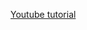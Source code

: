 

[Youtube tutorial](https://www.youtube.com/watch?v=gS_nHTWZEJ8&ab_channel=OfficialElasticCommunity ":)")
